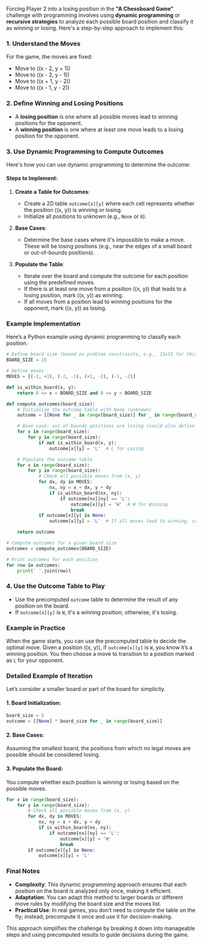 Forcing Player 2 into a losing position in the **"A Chessboard Game"** challenge with programming involves using **dynamic programming** or **recursive strategies** to analyze each possible board position and classify it as winning or losing. Here's a step-by-step approach to implement this:

### 1. Understand the Moves

For the game, the moves are fixed:

- Move to \((x - 2, y + 1)\)
- Move to \((x - 2, y - 1)\)
- Move to \((x + 1, y - 2)\)
- Move to \((x - 1, y - 2)\)

### 2. Define Winning and Losing Positions

- A **losing position** is one where all possible moves lead to winning positions for the opponent.
- A **winning position** is one where at least one move leads to a losing position for the opponent.

### 3. Use Dynamic Programming to Compute Outcomes

Here's how you can use dynamic programming to determine the outcome:

#### Steps to Implement:

1. **Create a Table for Outcomes**:

   - Create a 2D table `outcome[x][y]` where each cell represents whether the position \((x, y)\) is winning or losing.
   - Initialize all positions to unknown (e.g., `None` or `0`).

2. **Base Cases**:

   - Determine the base cases where it's impossible to make a move. These will be losing positions (e.g., near the edges of a small board or out-of-bounds positions).

3. **Populate the Table**:
   - Iterate over the board and compute the outcome for each position using the predefined moves.
   - If there is at least one move from a position \((x, y)\) that leads to a losing position, mark \((x, y)\) as winning.
   - If all moves from a position lead to winning positions for the opponent, mark \((x, y)\) as losing.

### Example Implementation

Here’s a Python example using dynamic programming to classify each position:

```python
# Define board size (based on problem constraints, e.g., 15x15 for this example)
BOARD_SIZE = 15

# Define moves
MOVES = [(-2, +1), (-2, -1), (+1, -2), (-1, -2)]

def is_within_board(x, y):
    return 0 <= x < BOARD_SIZE and 0 <= y < BOARD_SIZE

def compute_outcomes(board_size):
    # Initialize the outcome table with None (unknown)
    outcome = [[None for _ in range(board_size)] for _ in range(board_size)]

    # Base case: out-of-bounds positions are losing (could also define specific base cases)
    for x in range(board_size):
        for y in range(board_size):
            if not is_within_board(x, y):
                outcome[x][y] = 'L'  # L for Losing

    # Populate the outcome table
    for x in range(board_size):
        for y in range(board_size):
            # Check all possible moves from (x, y)
            for dx, dy in MOVES:
                nx, ny = x + dx, y + dy
                if is_within_board(nx, ny):
                    if outcome[nx][ny] == 'L':
                        outcome[x][y] = 'W'  # W for Winning
                        break
            if outcome[x][y] is None:
                outcome[x][y] = 'L'  # If all moves lead to winning, current is losing

    return outcome

# Compute outcomes for a given board size
outcomes = compute_outcomes(BOARD_SIZE)

# Print outcomes for each position
for row in outcomes:
    print(' '.join(row))
```

### 4. Use the Outcome Table to Play

- Use the precomputed `outcome` table to determine the result of any position on the board.
- If `outcome[x][y]` is `W`, it's a winning position; otherwise, it's losing.

### Example in Practice

When the game starts, you can use the precomputed table to decide the optimal move. Given a position \((x, y)\), if `outcome[x][y]` is `W`, you know it’s a winning position. You then choose a move to transition to a position marked as `L` for your opponent.

### Detailed Example of Iteration

Let’s consider a smaller board or part of the board for simplicity.

#### 1. Board Initialization:

```python
board_size = 5
outcome = [[None] * board_size for _ in range(board_size)]
```

#### 2. Base Cases:

Assuming the smallest board, the positions from which no legal moves are possible should be considered losing.

#### 3. Populate the Board:

You compute whether each position is winning or losing based on the possible moves.

```python
for x in range(board_size):
    for y in range(board_size):
        # Check all possible moves from (x, y)
        for dx, dy in MOVES:
            nx, ny = x + dx, y + dy
            if is_within_board(nx, ny):
                if outcome[nx][ny] == 'L':
                    outcome[x][y] = 'W'
                    break
        if outcome[x][y] is None:
            outcome[x][y] = 'L'
```

### Final Notes

- **Complexity**: This dynamic programming approach ensures that each position on the board is analyzed only once, making it efficient.
- **Adaptation**: You can adapt this method to larger boards or different move rules by modifying the board size and the moves list.
- **Practical Use**: In real games, you don’t need to compute the table on the fly; instead, precompute it once and use it for decision-making.

This approach simplifies the challenge by breaking it down into manageable steps and using precomputed results to guide decisions during the game.
